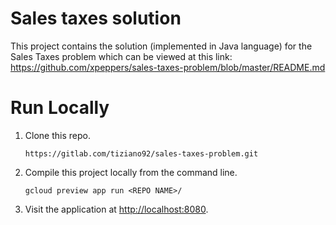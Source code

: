 # Sales taxes solution
This project contains the solution (implemented in Java language) for the Sales Taxes problem which can be viewed at this link: https://github.com/xpeppers/sales-taxes-problem/blob/master/README.md

# Run Locally
1. Clone this repo.

   ```
   https://gitlab.com/tiziano92/sales-taxes-problem.git
   ```
2. Compile this project locally from the command line.

   ```
   gcloud preview app run <REPO NAME>/
   ```

3. Visit the application at [http://localhost:8080](http://localhost:8080).